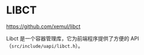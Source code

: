 # LIBCT

https://github.com/xemul/libct

Libct 是一个容器管理库，它为前端程序提供了方便的 API（`src/include/uapi/libct.h`）。